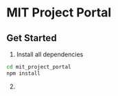 # MIT Project Portal

## Get Started

1. Install all dependencies

```bash
cd mit_project_portal
npm install
```

2.
